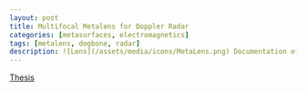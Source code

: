 ```yaml
---
layout: post
title: Multifocal Metalens for Doppler Radar
categories: [metasurfaces, electromagnetics]
tags: [metalens, dogbone, radar]
description: ![Lens](/assets/media/icons/MetaLens.png) Documentation of my thesis submitted in Spring 2020 for my graduate degree.
---
```



[Thesis](/assets/media/documents/HouseThesis_Spring20_V2.pdf)

